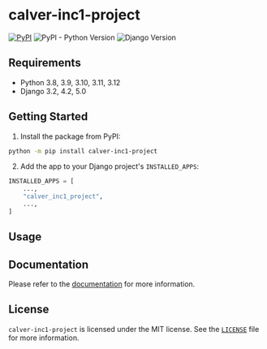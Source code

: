 # calver-inc1-project

[![PyPI](https://img.shields.io/pypi/v/calver-inc1-project)](https://pypi.org/project/calver-inc1-project/)
![PyPI - Python Version](https://img.shields.io/pypi/pyversions/calver-inc1-project)
![Django Version](https://img.shields.io/badge/django-3.2%20%7C%204.2%20%7C%205.0-%2344B78B?labelColor=%23092E20)
<!-- https://shields.io/badges -->
<!-- django-3.2 | 4.2 | 5.0-#44B78B -->
<!-- labelColor=%23092E20 -->

## Requirements

- Python 3.8, 3.9, 3.10, 3.11, 3.12
- Django 3.2, 4.2, 5.0

## Getting Started

1. Install the package from PyPI:

```bash
python -m pip install calver-inc1-project
```

2. Add the app to your Django project's `INSTALLED_APPS`:

```python
INSTALLED_APPS = [
    ...,
    "calver_inc1_project",
    ...,
]
```

## Usage

## Documentation

Please refer to the [documentation](https://calver-inc1-project.westervelt.dev/) for more information.

## License

`calver-inc1-project` is licensed under the MIT license. See the [`LICENSE`](LICENSE) file for more information.
